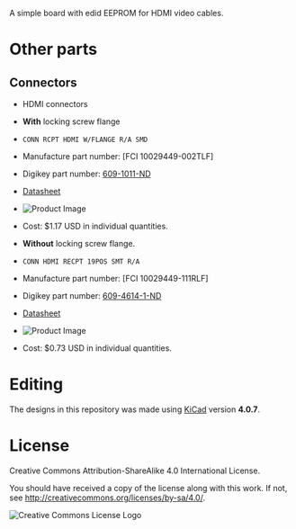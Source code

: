 A simple board with edid EEPROM for HDMI video cables.

# Other parts

## Connectors

 * HDMI connectors
  * **With** locking screw flange
   * `CONN RCPT HDMI W/FLANGE R/A SMD`
   * Manufacture part number: [FCI 10029449-002TLF]
   * Digikey part number: [609-1011-ND](http://www.digikey.com/product-search/en?KeyWords=609-1011-ND&WT.z_header=search_go)
   * [Datasheet](http://portal.fciconnect.com/Comergent//fci/drawing/10029449.pdf)
   * ![Product Image](http://media.digikey.com/photos/FCI%20Photos/10029449-002TLF.jpg)
   * Cost: $1.17 USD in individual quantities.

  * **Without** locking screw flange.
   * `CONN HDMI RECPT 19POS SMT R/A`
   * Manufacture part number: [FCI 10029449-111RLF]
   * Digikey part number: [609-4614-1-ND](http://www.digikey.com/product-detail/en/10029449-111RLF/609-4614-1-ND/2785376)
   * [Datasheet](http://portal.fciconnect.com/Comergent//fci/drawing/10029449.pdf)
   * ![Product Image](http://media.digikey.com/Photos/FCI%20Photos/10029449-111RLF.JPG)
   * Cost: $0.73 USD in individual quantities.


# Editing

The designs in this repository was made using
[KiCad](http://www.kicad-pcb.org/) version **4.0.7**.

# License

Creative Commons Attribution-ShareAlike 4.0 International License.

You should have received a copy of the license along with this
work.  If not, see <http://creativecommons.org/licenses/by-sa/4.0/>.

![Creative Commons License Logo](https://i.creativecommons.org/l/by-sa/4.0/88x31.png)
